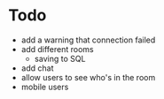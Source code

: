 # Todo
- add a warning that connection failed
- add different rooms
    - saving to SQL
- add chat
- allow users to see who's in the room
- mobile users